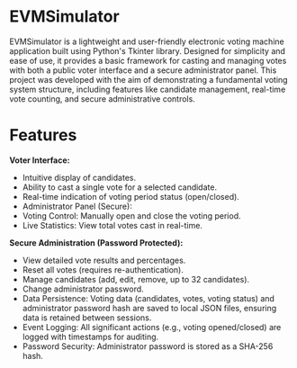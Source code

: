 # EVMSimulator

EVMSimulator is a lightweight and user-friendly electronic voting machine application built using Python's Tkinter library. Designed for simplicity and ease of use, it provides a basic framework for casting and managing votes with both a public voter interface and a secure administrator panel.
This project was developed with the aim of demonstrating a fundamental voting system structure, including features like candidate management, real-time vote counting, and secure administrative controls.

# Features

**Voter Interface:**
- Intuitive display of candidates.
- Ability to cast a single vote for a selected candidate.
- Real-time indication of voting period status (open/closed).
- Administrator Panel (Secure):
- Voting Control: Manually open and close the voting period.
- Live Statistics: View total votes cast in real-time.
  
**Secure Administration (Password Protected):**
- View detailed vote results and percentages.
- Reset all votes (requires re-authentication).
- Manage candidates (add, edit, remove, up to 32 candidates).
- Change administrator password.
- Data Persistence: Voting data (candidates, votes, voting status) and administrator password hash are saved to local JSON files, ensuring data is retained between sessions.
- Event Logging: All significant actions (e.g., voting opened/closed) are logged with timestamps for auditing.
- Password Security: Administrator password is stored as a SHA-256 hash.
